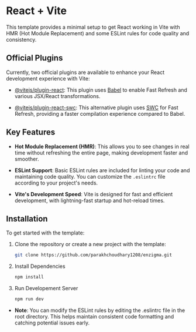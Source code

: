 # React + Vite

This template provides a minimal setup to get React working in Vite with HMR (Hot Module Replacement) and some ESLint rules for code quality and consistency.

## Official Plugins

Currently, two official plugins are available to enhance your React development experience with Vite:

- [@vitejs/plugin-react](https://github.com/vitejs/vite-plugin-react/blob/main/packages/plugin-react/README.md): This plugin uses [Babel](https://babeljs.io/) to enable Fast Refresh and various JSX/React transformations.
  
- [@vitejs/plugin-react-swc](https://github.com/vitejs/vite-plugin-react-swc): This alternative plugin uses [SWC](https://swc.rs/) for Fast Refresh, providing a faster compilation experience compared to Babel.

## Key Features

- **Hot Module Replacement (HMR)**: This allows you to see changes in real time without refreshing the entire page, making development faster and smoother.
  
- **ESLint Support**: Basic ESLint rules are included for linting your code and maintaining code quality. You can customize the `.eslintrc` file according to your project's needs.

- **Vite's Development Speed**: Vite is designed for fast and efficient development, with lightning-fast startup and hot-reload times.

## Installation

To get started with the template:

1. Clone the repository or create a new project with the template:
   
   ```bash
   git clone https://github.com/parakhchoudhary1208/enzigma.git

2. Install Dependencies

   ```bash
   npm install

3. Run Developement Server
    ```bash
    npm run dev


- **Note**: You can modify the ESLint rules by editing the .eslintrc file in the root directory. This helps maintain consistent code formatting and catching potential issues early.